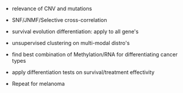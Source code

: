 * relevance of CNV and mutations
* SNF/JNMF/Selective cross-correlation
* survival evolution differentiation: apply to all gene's
* unsupervised clustering on multi-modal distro's
* find best combination of Methylation/RNA for differentiating cancer types
* apply differentiation tests on survival/treatment effectivity 

* Repeat for melanoma
